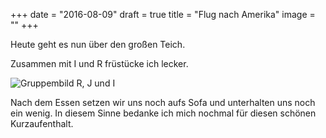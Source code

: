 +++
date = "2016-08-09"
draft = true
title = "Flug nach Amerika"
image = ""
+++

Heute geht es nun über den großen Teich. 

Zusammen mit I und R früstücke ich lecker. 

![Gruppembild R, J und I](2016-08-09_Gruppenbild-RJI.jpg)

Nach dem Essen setzen wir uns noch aufs Sofa 
und unterhalten uns noch ein wenig. 
In diesem Sinne bedanke ich mich nochmal 
für diesen schönen Kurzaufenthalt. 